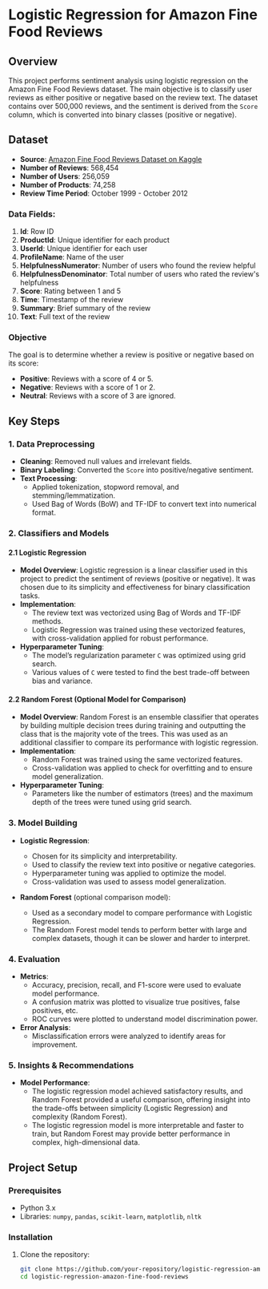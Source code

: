# Logistic Regression for Amazon Fine Food Reviews

## Overview

This project performs sentiment analysis using logistic regression on the Amazon Fine Food Reviews dataset. The main objective is to classify user reviews as either positive or negative based on the review text. The dataset contains over 500,000 reviews, and the sentiment is derived from the `Score` column, which is converted into binary classes (positive or negative).

## Dataset

- **Source**: [Amazon Fine Food Reviews Dataset on Kaggle](https://www.kaggle.com/snap/amazon-fine-food-reviews)
- **Number of Reviews**: 568,454
- **Number of Users**: 256,059
- **Number of Products**: 74,258
- **Review Time Period**: October 1999 - October 2012

### Data Fields:
1. **Id**: Row ID
2. **ProductId**: Unique identifier for each product
3. **UserId**: Unique identifier for each user
4. **ProfileName**: Name of the user
5. **HelpfulnessNumerator**: Number of users who found the review helpful
6. **HelpfulnessDenominator**: Total number of users who rated the review's helpfulness
7. **Score**: Rating between 1 and 5
8. **Time**: Timestamp of the review
9. **Summary**: Brief summary of the review
10. **Text**: Full text of the review

### Objective

The goal is to determine whether a review is positive or negative based on its score:
- **Positive**: Reviews with a score of 4 or 5.
- **Negative**: Reviews with a score of 1 or 2.
- **Neutral**: Reviews with a score of 3 are ignored.

## Key Steps

### 1. Data Preprocessing
- **Cleaning**: Removed null values and irrelevant fields.
- **Binary Labeling**: Converted the `Score` into positive/negative sentiment.
- **Text Processing**:
  - Applied tokenization, stopword removal, and stemming/lemmatization.
  - Used Bag of Words (BoW) and TF-IDF to convert text into numerical format.

### 2. Classifiers and Models

#### 2.1 Logistic Regression
- **Model Overview**: Logistic regression is a linear classifier used in this project to predict the sentiment of reviews (positive or negative). It was chosen due to its simplicity and effectiveness for binary classification tasks.
- **Implementation**:
  - The review text was vectorized using Bag of Words and TF-IDF methods.
  - Logistic Regression was trained using these vectorized features, with cross-validation applied for robust performance.
- **Hyperparameter Tuning**:
  - The model’s regularization parameter `C` was optimized using grid search.
  - Various values of `C` were tested to find the best trade-off between bias and variance.

#### 2.2 Random Forest (Optional Model for Comparison)
- **Model Overview**: Random Forest is an ensemble classifier that operates by building multiple decision trees during training and outputting the class that is the majority vote of the trees. This was used as an additional classifier to compare its performance with logistic regression.
- **Implementation**:
  - Random Forest was trained using the same vectorized features.
  - Cross-validation was applied to check for overfitting and to ensure model generalization.
- **Hyperparameter Tuning**:
  - Parameters like the number of estimators (trees) and the maximum depth of the trees were tuned using grid search.

### 3. Model Building
- **Logistic Regression**: 
  - Chosen for its simplicity and interpretability.
  - Used to classify the review text into positive or negative categories.
  - Hyperparameter tuning was applied to optimize the model.
  - Cross-validation was used to assess model generalization.
  
- **Random Forest** (optional comparison model):
  - Used as a secondary model to compare performance with Logistic Regression.
  - The Random Forest model tends to perform better with large and complex datasets, though it can be slower and harder to interpret.

### 4. Evaluation
- **Metrics**: 
  - Accuracy, precision, recall, and F1-score were used to evaluate model performance.
  - A confusion matrix was plotted to visualize true positives, false positives, etc.
  - ROC curves were plotted to understand model discrimination power.
- **Error Analysis**:
  - Misclassification errors were analyzed to identify areas for improvement.

### 5. Insights & Recommendations
- **Model Performance**: 
  - The logistic regression model achieved satisfactory results, and Random Forest provided a useful comparison, offering insight into the trade-offs between simplicity (Logistic Regression) and complexity (Random Forest).
  - The logistic regression model is more interpretable and faster to train, but Random Forest may provide better performance in complex, high-dimensional data.
  
## Project Setup

### Prerequisites

- Python 3.x
- Libraries: `numpy`, `pandas`, `scikit-learn`, `matplotlib`, `nltk`

### Installation

1. Clone the repository:
   ```bash
   git clone https://github.com/your-repository/logistic-regression-amazon-fine-food-reviews.git
   cd logistic-regression-amazon-fine-food-reviews
